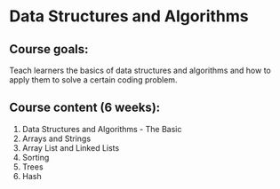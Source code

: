 # Data Structures and Algorithms

## Course goals:

Teach learners the basics of data structures and algorithms and how to apply them to solve a certain coding problem.

## Course content (6 weeks):

1. Data Structures and Algorithms - The Basic
2. Arrays and Strings
3. Array List and Linked Lists
4. Sorting
5. Trees
6. Hash
